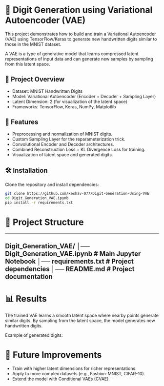 # 🧠 Digit Generation using Variational Autoencoder (VAE)

This project demonstrates how to build and train a Variational Autoencoder (VAE) using TensorFlow/Keras to generate new handwritten digits similar to those in the MNIST dataset.

A VAE is a type of generative model that learns compressed latent representations of input data and can generate new samples by sampling from this latent space.

## 📌 Project Overview
- Dataset: MNIST Handwritten Digits  
- Model: Variational Autoencoder (Encoder + Decoder + Sampling Layer)  
- Latent Dimension: 2 (for visualization of the latent space)  
- Frameworks: TensorFlow, Keras, NumPy, Matplotlib  

## 🚀 Features
- Preprocessing and normalization of MNIST digits.  
- Custom Sampling Layer for the reparameterization trick.  
- Convolutional Encoder and Decoder architectures.  
- Combined Reconstruction Loss + KL Divergence Loss for training.  
- Visualization of latent space and generated digits.  

## 🛠️ Installation
Clone the repository and install dependencies:

```bash
git clone https://github.com/keshav-077/Digit-Generation-Using-VAE
cd Digit_Generation_VAE.ipynb
pip install -r requirements.txt
```


# 📂 Project Structure

---
Digit_Generation_VAE/
│── Digit_Generation_VAE.ipynb   # Main Jupyter Notebook
│── requirements.txt             # Project dependencies
│── README.md                    # Project documentation
---

# 📊 Results
The trained VAE learns a smooth latent space where nearby points generate similar digits.
By sampling from the latent space, the model generates new handwritten digits.

Example of generated digits:

# 📝 Future Improvements
- Train with higher latent dimensions for richer representations.
- Apply to more complex datasets (e.g., Fashion-MNIST, CIFAR-10).
- Extend the model with Conditional VAEs (CVAE).
